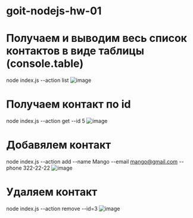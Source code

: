 # goit-nodejs-hw-01
# Получаем и выводим весь список контактов в виде таблицы (console.table)
node index.js --action list
![image](https://user-images.githubusercontent.com/87442018/173237584-5ab1fada-1c54-4947-aec2-7ceeb2ecdf43.png)

# Получаем контакт по id
node index.js --action get --id 5
![image](https://user-images.githubusercontent.com/87442018/173237659-d1d43039-871f-4a44-b95f-8f2f27afcec1.png)


# Добавялем контакт
node index.js --action add --name Mango --email mango@gmail.com --phone 322-22-22
![image](https://user-images.githubusercontent.com/87442018/173236849-c3dfcf6f-8fc6-42a6-a792-c94cac2bcb9e.png)


# Удаляем контакт
node index.js --action remove --id=3
![image](https://user-images.githubusercontent.com/87442018/173236877-4e6334f5-8b9c-4f4a-8f48-16b57ddf6381.png)
